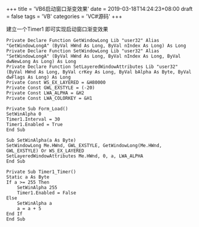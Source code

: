 +++
title = 'VB6启动窗口渐变效果'
date =  2019-03-18T14:24:23+08:00
draft = false
tags = 'VB'
categories = 'VC#源码'
+++

建立一个Timer1 即可实现启动窗口渐变效果
``` vb.net {linenos=inline}
Private Declare Function GetWindowLong Lib "user32" Alias "GetWindowLongA" (ByVal HWnd As Long, ByVal nIndex As Long) As Long
Private Declare Function SetWindowLong Lib "user32" Alias "SetWindowLongA" (ByVal HWnd As Long, ByVal nIndex As Long, ByVal dwNewLong As Long) As Long
Private Declare Function SetLayeredWindowAttributes Lib "user32" (ByVal HWnd As Long, ByVal crKey As Long, ByVal bAlpha As Byte, ByVal dwFlags As Long) As Long
Private Const WS_EX_LAYERED = &H80000
Private Const GWL_EXSTYLE = (-20)
Private Const LWA_ALPHA = &H2
Private Const LWA_COLORKEY = &H1
```

``` vb.net {linenos=inline}
Private Sub Form_Load()
SetWinAlpha 0
Timer1.Interval = 30
Timer1.Enabled = True
End Sub
 
Sub SetWinAlpha(a As Byte)
SetWindowLong Me.HWnd, GWL_EXSTYLE, GetWindowLong(Me.HWnd, GWL_EXSTYLE) Or WS_EX_LAYERED
SetLayeredWindowAttributes Me.HWnd, 0, a, LWA_ALPHA
End Sub
```

``` vb.net {linenos=inline}
Private Sub Timer1_Timer()
Static a As Byte
If a >= 255 Then
    SetWinAlpha 255
    Timer1.Enabled = False
Else
    SetWinAlpha a
    a = a + 5
End If
End Sub
```